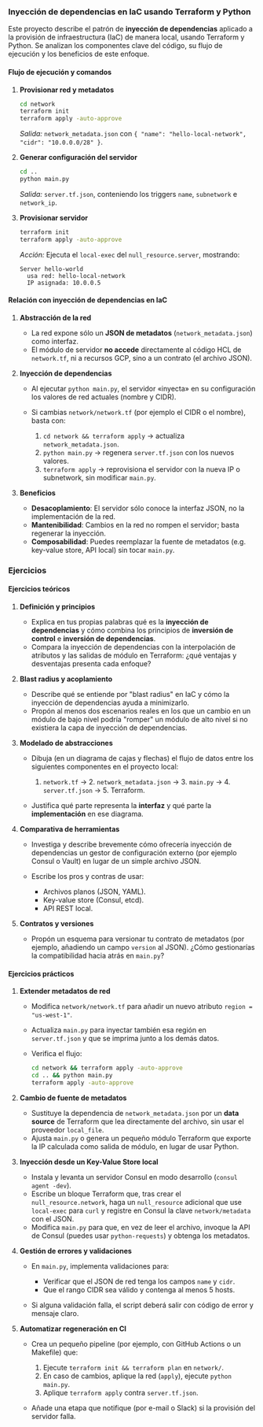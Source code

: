 ###  Inyección de dependencias en IaC usando Terraform y Python

Este proyecto describe el patrón de **inyección de dependencias** aplicado a la provisión de infraestructura (IaC) de manera local, usando Terraform y  Python. Se analizan los componentes clave del código, su flujo de ejecución y los beneficios de este enfoque.

#### Flujo de ejecución y comandos

1. **Provisionar red y metadatos**

   ```bash
   cd network
   terraform init
   terraform apply -auto-approve
   ```

   *Salida:* `network_metadata.json` con `{ "name": "hello-local-network", "cidr": "10.0.0.0/28" }`.

2. **Generar configuración del servidor**

   ```bash
   cd ..
   python main.py
   ```

   *Salida:* `server.tf.json`, conteniendo los triggers `name`, `subnetwork` e `network_ip`.

3. **Provisionar servidor**

   ```bash
   terraform init
   terraform apply -auto-approve
   ```

   *Acción:* Ejecuta el `local-exec` del `null_resource.server`, mostrando:

   ```
   Server hello-world 
     usa red: hello-local-network 
     IP asignada: 10.0.0.5
   ```                 

#### Relación con inyección de dependencias en IaC

1. **Abstracción de la red**

   * La red expone sólo un **JSON de metadatos** (`network_metadata.json`) como interfaz.
   * El módulo de servidor **no accede** directamente al código HCL de `network.tf`, ni a recursos GCP, sino a un contrato (el archivo JSON).

2. **Inyección de dependencias**

   * Al ejecutar `python main.py`, el servidor «inyecta» en su configuración los valores de red actuales (nombre y CIDR).
   * Si cambias `network/network.tf` (por ejemplo el CIDR o el nombre), basta con:

     1. `cd network && terraform apply` -> actualiza `network_metadata.json`.
     2. `python main.py` -> regenera `server.tf.json` con los nuevos valores.
     3. `terraform apply` -> reprovisiona el servidor con la nueva IP o subnetwork, sin modificar `main.py`.

3. **Beneficios**

   * **Desacoplamiento**: El servidor sólo conoce la interfaz JSON, no la implementación de la red.
   * **Mantenibilidad**: Cambios en la red no rompen el servidor; basta regenerar la inyección.
   * **Composabilidad**: Puedes reemplazar la fuente de metadatos (e.g. key-value store, API local) sin tocar `main.py`.

### Ejercicios

#### Ejercicios teóricos

1. **Definición y principios**

   * Explica en tus propias palabras qué es la **inyección de dependencias** y cómo combina los principios de **inversión de control** e **inversión de dependencias**.
   * Compara la inyección de dependencias con la interpolación de atributos y las salidas de módulo en Terraform: ¿qué ventajas y desventajas presenta cada enfoque?

2. **Blast radius y acoplamiento**

   * Describe qué se entiende por "blast radius" en IaC y cómo la inyección de dependencias ayuda a minimizarlo.
   * Propón al menos dos escenarios reales en los que un cambio en un módulo de bajo nivel podría "romper" un módulo de alto nivel si no existiera la capa de inyección de dependencias.

3. **Modelado de abstracciones**

   * Dibuja (en un diagrama de cajas y flechas) el flujo de datos entre los siguientes componentes en el proyecto local:

     1. `network.tf` -> 2. `network_metadata.json` -> 3. `main.py` -> 4. `server.tf.json` -> 5. Terraform.
   * Justifica qué parte representa la **interfaz** y qué parte la **implementación** en ese diagrama.

4. **Comparativa de herramientas**

   * Investiga y describe brevemente cómo ofrecería inyección de dependencias un gestor de configuración externo (por ejemplo Consul o Vault) en lugar de un simple archivo JSON.
   * Escribe los pros y contras de usar:

     * Archivos planos (JSON, YAML).
     * Key-value store (Consul, etcd).
     * API REST local.

5. **Contratos y versiones**

   * Propón un esquema para versionar tu contrato de metadatos (por ejemplo, añadiendo un campo `version` al JSON). ¿Cómo gestionarías la compatibilidad hacia atrás en `main.py`?


#### Ejercicios prácticos

1. **Extender metadatos de red**

   * Modifica `network/network.tf` para añadir un nuevo atributo `region = "us-west-1"`.
   * Actualiza `main.py` para inyectar también esa región en `server.tf.json` y que se imprima junto a los demás datos.
   * Verifica el flujo:

     ```bash
     cd network && terraform apply -auto-approve
     cd .. && python main.py
     terraform apply -auto-approve
     ```

2. **Cambio de fuente de metadatos**

   * Sustituye la dependencia de `network_metadata.json` por un **data source** de Terraform que lea directamente del archivo, sin usar el proveedor `local_file`.
   * Ajusta `main.py` o genera un pequeño módulo Terraform que exporte la IP calculada como salida de módulo, en lugar de usar Python.

3. **Inyección desde un Key-Value Store local**

   * Instala y levanta un servidor Consul en modo desarrollo (`consul agent -dev`).
   * Escribe un bloque Terraform que, tras crear el `null_resource.network`, haga un `null_resource` adicional que use `local-exec` para `curl` y registre en Consul la clave `network/metadata` con el JSON.
   * Modifica `main.py` para que, en vez de leer el archivo, invoque la API de Consul (puedes usar `python-requests`) y obtenga los metadatos.

4. **Gestión de errores y validaciones**

   * En `main.py`, implementa validaciones para:

     * Verificar que el JSON de red tenga los campos `name` y `cidr`.
     * Que el rango CIDR sea válido y contenga al menos 5 hosts.
   * Si alguna validación falla, el script deberá salir con código de error y mensaje claro.

5. **Automatizar regeneración en CI**

   * Crea un pequeño pipeline (por ejemplo, con GitHub Actions o un Makefile) que:

     1. Ejecute `terraform init && terraform plan` en `network/`.
     2. En caso de cambios, aplique la red (`apply`), ejecute `python main.py`.
     3. Aplique `terraform apply` contra `server.tf.json`.
   * Añade una etapa que notifique (por e-mail o Slack) si la provisión del servidor falla.

